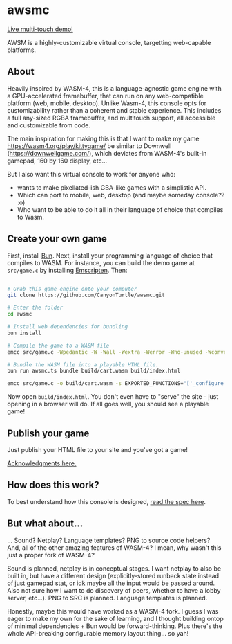 # awsmc

[Live multi-touch demo!](https://canyonturtle.github.io/awsmc/)

AWSM is a highly-customizable virtual console, targetting web-capable platforms.

## About

Heavily inspired by WASM-4, this is a language-agnostic game engine with a GPU-accelerated framebuffer, that can run on any web-compatible platform (web, mobile, desktop). Unlike Wasm-4, this console opts for customizability rather than a coherent and stable experience. This includes a full any-sized RGBA framebuffer, and multitouch support, all accessible and customizable from code.

The main inspiration for making this is that I want to make my game <https://wasm4.org/play/kittygame/> be similar to Downwell (<https://downwellgame.com/>), which deviates from WASM-4's built-in gamepad, 160 by 160 display, etc...

But I also want this virtual console to work for anyone who:
- wants to make pixellated-ish GBA-like games with a simplistic API.
- Which can port to mobile, web, desktop (and maybe someday console?? :o)
- Who want to be able to do it all in their language of choice that compiles to Wasm.

## Create your own game
First, install [Bun](https://bun.sh/).
Next, install your programming language of choice that compiles to WASM.
For instance, you can build the demo game at `src/game.c` by installing [Emscripten](https://emscripten.org/).
Then:

```bash

# Grab this game engine onto your computer
git clone https://github.com/CanyonTurtle/awsmc.git

# Enter the folder
cd awsmc

# Install web dependencies for bundling
bun install

# Compile the game to a WASM file
emcc src/game.c -Wpedantic -W -Wall -Wextra -Werror -Wno-unused -Wconversion -Wsign-conversion -MMD -MP -fno-exceptions -O1 -o build/cart.wasm -s EXPORTED_FUNCTIONS="['_configure', '_update']" -s STACK_SIZE=8mb --no-entry

# Bundle the WASM file into a playable HTML file.
bun run awsmc.ts bundle build/cart.wasm build/index.html

emcc src/game.c -o build/cart.wasm -s EXPORTED_FUNCTIONS="['_configure', '_update']" -s STACK_SIZE=8mb -Oz --no-entry -Wl,--stack-first && bun run awsmc.ts bundle build/cart.wasm build/index.html
```

Now open `build/index.html`. You don't even have to "serve" the site - just opening in a browser will do. If all goes well, you should see a playable game!

## Publish your game

Just publish your HTML file to your site and you've got a game!

[Acknowledgments here.](./acknowledgments.md)

## How does this work?

To best understand how this console is designed, [read the
spec here](./runtime/awsm_console_types.ts).

## But what about...
... Sound? Netplay? Language templates? PNG to source code helpers? And, all of the other amazing features of WASM-4? I mean, why wasn't this just a proper fork of WASM-4?

Sound is planned, netplay is in conceptual stages. I want netplay to also be built in, but have a different design (explicitly-stored runback state instead of just gamepad stat, or idk maybe all the input would be passed around. Also
not sure how I want to do discovery of peers, whether to have a lobby server, etc...). PNG to SRC is planned. Language templates is planned. 

Honestly, maybe this would have worked as a WASM-4 fork. I guess I was eager to make my own for the sake of learning, and I thought building ontop of minimal dependencies + Bun would be forward-thinking. Plus there's the whole API-breaking configurable memory layout thing... so yah!
